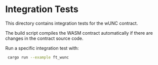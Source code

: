 # Integration Tests

This directory contains integration tests for the wUNC contract.

The build script compiles the WASM contract automatically if there are changes
in the contract source code.

Run a specific integration test with:

```bash
 cargo run --example ft_wunc
```

